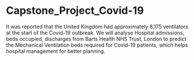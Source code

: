 # Capstone_Project_Covid-19
It was reported that the United Kingdom had approximately 8,175 ventilators at the start of the Covid-19 outbreak. We will analyse Hospital admissions, beds occupied, discharges from Barts Health NHS Trust, London to predict the Mechanical Ventilation beds required for Covid-19 patients, which helps hospital management for better planning. 
